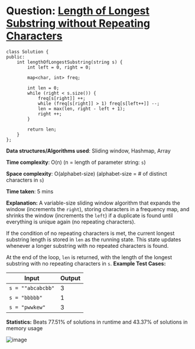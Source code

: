 <h1>Question: <a href="https://leetcode.com/problems/longest-substring-without-repeating-characters/description/">Length of Longest Substring without Repeating Characters</a></h1>

```
class Solution {
public:
    int lengthOfLongestSubstring(string s) {
        int left = 0, right = 0;

        map<char, int> freq;

        int len = 0;
        while (right < s.size()) {
            freq[s[right]] ++;
            while (freq[s[right]] > 1) freq[s[left++]] --;
            len = max(len, right - left + 1);
            right ++;
        }

        return len;
    }
};
```

**Data structures/Algorithms used**: Sliding window, Hashmap, Array

**Time complexity**: O(n) (n = length of parameter string: `s`)

**Space complexity**: O(alphabet-size) (alphabet-size = # of distinct characters in `s`)

**Time taken**: 5 mins

**Explanation:**
A variable-size sliding window algorithm that expands the window (increments the `right`), storing characters in a frequency map, and shrinks the window (increments the `left`) if a duplicate is found until everything is unique again (no repeating characters). 

If the condition of no repeating characters is met, the current longest substring length is stored in `len` as the running state. This state updates whenever a longer substring with no repeated characters is found.

At the end of the loop, `len` is returned, with the length of the longest substring with no repeating characters in `s`.
**Example Test Cases:**


| Input  | Output |
| ------------- | ------------- |
| <code>s = ""abcabcbb"</code>  | 3 |
| <code>s = "bbbbb"</code>  | 1 |
| <code>s = "pwwkew"</code>  | 3 |


**Statistics:** Beats 77.51% of solutions in runtime and 43.37% of solutions in memory usage

![image](https://github.com/user-attachments/assets/1b697e94-0f00-43a5-b8ec-eb6315be6131)
